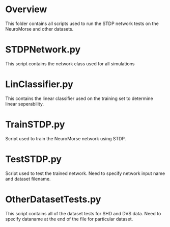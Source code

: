 # Overview
This folder contains all scripts used to run the STDP network tests on the NeuroMorse and other datasets.

# STDPNetwork.py
This script contains the network class used for all simulations

# LinClassifier.py
This contains the linear classifier used on the training set to determine linear seperability.

# TrainSTDP.py
Script used to train the NeuroMorse network using STDP.

# TestSTDP.py
Script used to test the trained network. Need to specify network input name and dataset filename.

# OtherDatasetTests.py
This script contains all of the dataset tests for SHD and DVS data. Need to specify dataname at the end of the file for particular dataset.